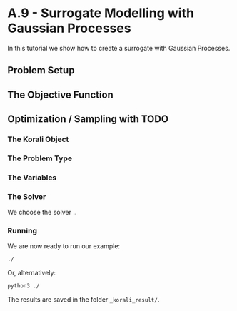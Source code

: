 # A.9 - Surrogate Modelling with Gaussian Processes

In this tutorial we show how to create a surrogate with Gaussian Processes.


## Problem Setup

##  The Objective Function

## Optimization / Sampling  with TODO

###  The Korali Object

###  The Problem Type

###  The Variables

###  The Solver
We choose the solver ..

###  Running

We are now ready to run our example:

```bash
./
```

Or, alternatively:

```bash
python3 ./
```

The results are saved in the folder `_korali_result/`.

